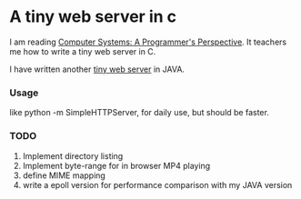 A tiny web server in c
======================

I am reading
[Computer Systems: A Programmer's Perspective](http://csapp.cs.cmu.edu/).
It teachers me how to write a tiny web server in C. 

I have written another
[tiny web server](https://github.com/shenfeng/nio-httpserver) in JAVA.

### Usage
like python -m SimpleHTTPServer, for daily use,  but should be faster.

### TODO
1. Implement directory listing
2. Implement byte-range for in browser MP4 playing
3. define MIME mapping
4. write a epoll version for performance comparison with my JAVA version

